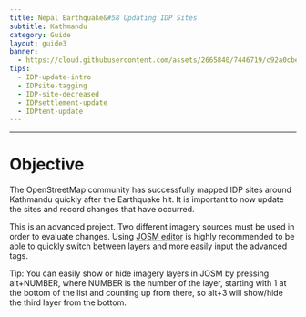 ```yaml
---
title: Nepal Earthquake&#58 Updating IDP Sites 
subtitle: Kathmandu
category: Guide
layout: guide3
banner: 
  - https://cloud.githubusercontent.com/assets/2665840/7446719/c92a0cbe-f1af-11e4-8db8-0a3140d92edf.jpg
tips:
  - IDP-update-intro
  - IDPsite-tagging
  - IDP-site-decreased
  - IDPsettlement-update
  - IDPtent-update
---
```


<div id="test" class="col-lg-5 col-sm-6">
<hr class="section-heading-spacer">
<div class="clearfix"></div>

<h1 class="section-heading">Objective</h1>

The OpenStreetMap community has successfully mapped IDP sites around Kathmandu quickly after the Earthquake hit. It is important to now update the sites and record changes that have occurred.

<p>
<p>

This is an advanced project. Two different imagery sources must be used in order to evaluate changes. Using <a href="https://josm.openstreetmap.de/">JOSM editor</a> is highly recommended to be able to quickly switch between layers and more easily input the advanced tags.

<p>
<p>
Tip: You can easily show or hide imagery layers in JOSM by pressing alt+NUMBER, where NUMBER is the number of the layer, starting with 1 at the bottom of the list and counting up from there, so alt+3 will show/hide the third layer from the bottom.

</div>
